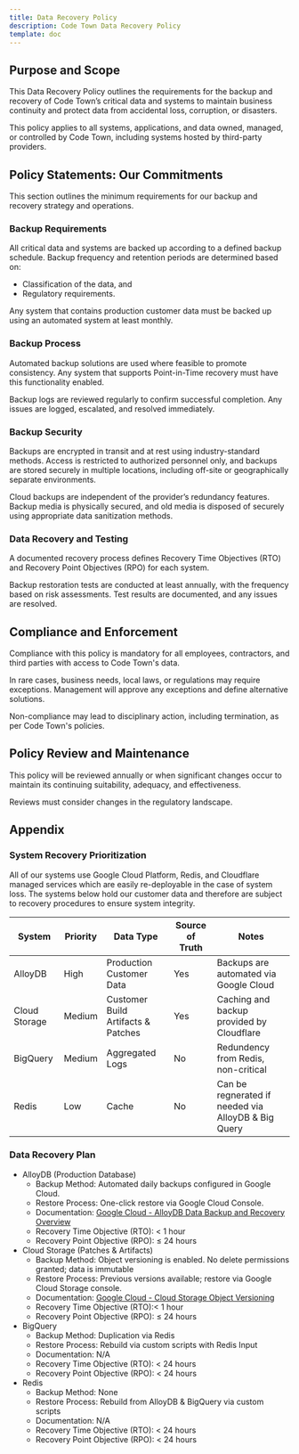 ```yaml
---
title: Data Recovery Policy
description: Code Town Data Recovery Policy
template: doc
---
```


## Purpose and Scope

This Data Recovery Policy outlines the requirements for the backup and recovery
of Code Town’s critical data and systems to maintain business continuity and
protect data from accidental loss, corruption, or disasters.

This policy applies to all systems, applications, and data owned, managed, or
controlled by Code Town, including systems hosted by third-party providers.

## Policy Statements: Our Commitments

This section outlines the minimum requirements for our backup and recovery
strategy and operations.

### Backup Requirements

All critical data and systems are backed up according to a defined backup
schedule. Backup frequency and retention periods are determined based on:

- Classification of the data, and
- Regulatory requirements.

Any system that contains production customer data must be backed up using an
automated system at least monthly.

### Backup Process

Automated backup solutions are used where feasible to promote consistency. Any
system that supports Point-in-Time recovery must have this functionality
enabled.

Backup logs are reviewed regularly to confirm successful completion. Any issues
are logged, escalated, and resolved immediately.

### Backup Security

Backups are encrypted in transit and at rest using industry-standard methods.
Access is restricted to authorized personnel only, and backups are stored
securely in multiple locations, including off-site or geographically separate
environments.

Cloud backups are independent of the provider’s redundancy features. Backup
media is physically secured, and old media is disposed of securely using
appropriate data sanitization methods.

### Data Recovery and Testing

A documented recovery process defines Recovery Time Objectives (RTO) and
Recovery Point Objectives (RPO) for each system.

Backup restoration tests are conducted at least annually, with the frequency
based on risk assessments. Test results are documented, and any issues are
resolved.

## Compliance and Enforcement

Compliance with this policy is mandatory for all employees, contractors, and
third parties with access to Code Town's data.

In rare cases, business needs, local laws, or regulations may require
exceptions. Management will approve any exceptions and define alternative
solutions.

Non-compliance may lead to disciplinary action, including termination, as per
Code Town's policies.

## Policy Review and Maintenance

This policy will be reviewed annually or when significant changes occur to
maintain its continuing suitability, adequacy, and effectiveness.

Reviews must consider changes in the regulatory landscape.

## Appendix

### System Recovery Prioritization

All of our systems use Google Cloud Platform, Redis, and Cloudflare managed
services which are easily re-deployable in the case of system loss. The systems
below hold our customer data and therefore are subject to recovery procedures to
ensure system integrity.

| System        | Priority | Data Type                          | Source of Truth | Notes                                               |
| ------------- | -------- | ---------------------------------- | --------------- | --------------------------------------------------- |
| AlloyDB       | High     | Production Customer Data           | Yes             | Backups are automated via Google Cloud              |
| Cloud Storage | Medium   | Customer Build Artifacts & Patches | Yes             | Caching and backup provided by Cloudflare           |
| BigQuery      | Medium   | Aggregated Logs                    | No              | Redundency from Redis, non-critical                 |
| Redis         | Low      | Cache                              | No              | Can be regnerated if needed via AlloyDB & Big Query |

### Data Recovery Plan

- AlloyDB (Production Database)
  - Backup Method: Automated daily backups configured in Google Cloud.
  - Restore Process: One-click restore via Google Cloud Console.
  - Documentation:
    [Google Cloud - AlloyDB Data Backup and Recovery Overview](https://cloud.google.com/alloydb/docs/backup/overview)
  - Recovery Time Objective (RTO): < 1 hour
  - Recovery Point Objective (RPO): ≤ 24 hours
- Cloud Storage (Patches & Artifacts)
  - Backup Method: Object versioning is enabled. No delete permissions granted;
    data is immutable
  - Restore Process: Previous versions available; restore via Google Cloud
    Storage console.
  - Documentation:
    [Google Cloud - Cloud Storage Object Versioning](https://cloud.google.com/storage/docs/object-versioning)
  - Recovery Time Objective (RTO):< 1 hour
  - Recovery Point Objective (RPO): ≤ 24 hours
- BigQuery
  - Backup Method: Duplication via Redis
  - Restore Process: Rebuild via custom scripts with Redis Input
  - Documentation: N/A
  - Recovery Time Objective (RTO): < 24 hours
  - Recovery Point Objective (RPO): < 24 hours
- Redis
  - Backup Method: None
  - Restore Process: Rebuild from AlloyDB & BigQuery via custom scripts
  - Documentation: N/A
  - Recovery Time Objective (RTO): < 24 hours
  - Recovery Point Objective (RPO): < 24 hours
